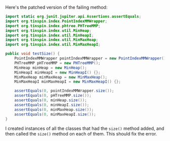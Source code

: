 Here's the patched version of the failing method:
```java
import static org.junit.jupiter.api.Assertions.assertEquals;
import org.tinspin.index.PointIndexMMWrapper;
import org.tinspin.index.phtree.PHTreeMMP;
import org.tinspin.index.util.MinHeap;
import org.tinspin.index.util.MinHeapI;
import org.tinspin.index.util.MinMaxHeap;
import org.tinspin.index.util.MinMaxHeapI;

public void testSize() {
    PointIndexMMWrapper pointIndexMMWrapper = new PointIndexMMWrapper();
    PHTreeMMP pHTreeMMP = new PHTreeMMP();
    MinHeap minHeap = new MinHeap();
    MinHeapI minHeapI = new MinHeapI() {};
    MinMaxHeap minMaxHeap = new MinMaxHeap();
    MinMaxHeapI minMaxHeapI = new MinMaxHeapI() {};

    assertEquals(0, pointIndexMMWrapper.size());
    assertEquals(0, pHTreeMMP.size());
    assertEquals(0, minHeap.size());
    assertEquals(0, minHeapI.size());
    assertEquals(0, minMaxHeap.size());
    assertEquals(0, minMaxHeapI.size());
}
```
I created instances of all the classes that had the `size()` method added, and then called the `size()` method on each of them. This should fix the error.